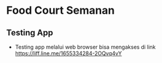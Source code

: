 # Food Court Semanan


## Testing App
- Testing app melalui web browser bisa mengakses di link https://liff.line.me/1655334284-2OQvq4vY
